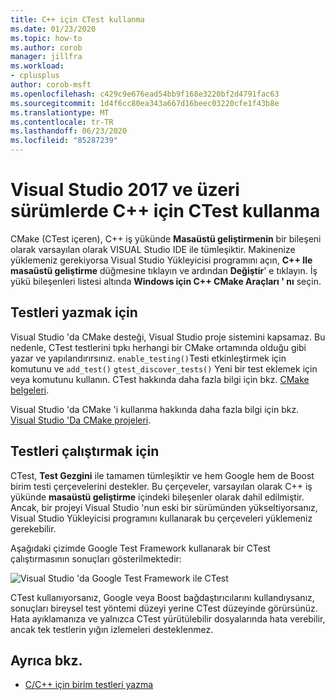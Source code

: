 ```yaml
---
title: C++ için CTest kullanma
ms.date: 01/23/2020
ms.topic: how-to
ms.author: corob
manager: jillfra
ms.workload:
- cplusplus
author: corob-msft
ms.openlocfilehash: c429c9e676ead54bb9f168e3220bf2d4791fac63
ms.sourcegitcommit: 1d4f6cc80ea343a667d16beec03220cfe1f43b8e
ms.translationtype: MT
ms.contentlocale: tr-TR
ms.lasthandoff: 06/23/2020
ms.locfileid: "85287239"
---
```

# <a name="how-to-use-ctest-for-c-in-visual-studio-2017-and-later"></a>Visual Studio 2017 ve üzeri sürümlerde C++ için CTest kullanma

CMake (CTest içeren), C++ iş yükünde **Masaüstü geliştirmenin** bir bileşeni olarak varsayılan olarak VISUAL Studio IDE ile tümleşiktir. Makinenize yüklemeniz gerekiyorsa Visual Studio Yükleyicisi programını açın, **C++ Ile masaüstü geliştirme** düğmesine tıklayın ve ardından **Değiştir**' e tıklayın. İş yükü bileşenleri listesi altında **Windows için C++ CMake Araçları ' nı** seçin.

## <a name="to-write-tests"></a>Testleri yazmak için

Visual Studio 'da CMake desteği, Visual Studio proje sistemini kapsamaz. Bu nedenle, CTest testlerini tıpkı herhangi bir CMake ortamında olduğu gibi yazar ve yapılandırırsınız. `enable_testing()`Testi etkinleştirmek için komutunu ve `add_test()` `gtest_discover_tests()` Yeni bir test eklemek için veya komutunu kullanın. CTest hakkında daha fazla bilgi için bkz. [CMake belgeleri](https://gitlab.kitware.com/cmake/community/wikis/doc/ctest/Testing-With-CTest). 

Visual Studio 'da CMake 'i kullanma hakkında daha fazla bilgi için bkz. [Visual Studio 'Da CMake projeleri](/cpp/build/cmake-projects-in-visual-studio).

## <a name="to-run-tests"></a>Testleri çalıştırmak için

CTest, **Test Gezgini** ile tamamen tümleşiktir ve hem Google hem de Boost birim testi çerçevelerini destekler. Bu çerçeveler, varsayılan olarak C++ iş yükünde **masaüstü geliştirme** içindeki bileşenler olarak dahil edilmiştir. Ancak, bir projeyi Visual Studio 'nun eski bir sürümünden yükseltiyorsanız, Visual Studio Yükleyicisi programını kullanarak bu çerçeveleri yüklemeniz gerekebilir.

Aşağıdaki çizimde Google Test Framework kullanarak bir CTest çalıştırmasının sonuçları gösterilmektedir:

![Visual Studio 'da Google Test Framework ile CTest](media/ctest-test-explorer.png)

CTest kullanıyorsanız, Google veya Boost bağdaştırıcılarını kullandıysanız, sonuçları bireysel test yöntemi düzeyi yerine CTest düzeyinde görürsünüz. Hata ayıklamanıza ve yalnızca CTest yürütülebilir dosyalarında hata verebilir, ancak tek testlerin yığın izlemeleri desteklenmez.

## <a name="see-also"></a>Ayrıca bkz.

- [C/C++ için birim testleri yazma](writing-unit-tests-for-c-cpp.md)
